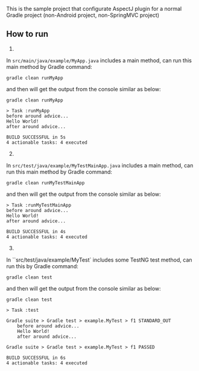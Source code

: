 This is the sample project that configurate AspectJ plugin for a normal Gradle project (non-Android project, non-SpringMVC project)

## How to run

1.
 
In `src/main/java/example/MyApp.java` includes a main method, can run this main method by Gradle command:

```shell script
gradle clean runMyApp
```

and then will get the output from the console similar as below:

```shell script
gradle clean runMyApp

> Task :runMyApp
before around advice...
Hello World!
after around advice...

BUILD SUCCESSFUL in 5s
4 actionable tasks: 4 executed
```

2. 

In `src/test/java/example/MyTestMainApp.java` includes a main method, can run this main method by Gradle command:

```shell script
gradle clean runMyTestMainApp
```

and then will get the output from the console similar as below:

```shell script
> Task :runMyTestMainApp
before around advice...
Hello World!
after around advice...

BUILD SUCCESSFUL in 4s
4 actionable tasks: 4 executed
```

3. 

In ``src/test/java/example/MyTest` includes some TestNG test method, can run this by Gradle command:

```shell script
gradle clean test
```

and then will get the output from the console similar as below:

```shell script
gradle clean test

> Task :test

Gradle suite > Gradle test > example.MyTest > f1 STANDARD_OUT
    before around advice...
    Hello World!
    after around advice...

Gradle suite > Gradle test > example.MyTest > f1 PASSED

BUILD SUCCESSFUL in 6s
4 actionable tasks: 4 executed
```
